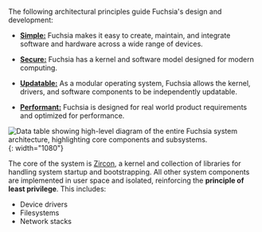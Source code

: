 The following architectural principles guide Fuchsia's design and development:

* [**Simple:**][simple]
  Fuchsia makes it easy to create, maintain, and integrate software and hardware across a wide range of devices.

* [**Secure:**][secure]
  Fuchsia has a kernel and software model designed for modern computing.

* [**Updatable:**][updatable]
  As a modular operating system, Fuchsia allows the kernel, drivers, and software components to be independently updatable.

* [**Performant:**][performant]
  Fuchsia is designed for real world product requirements and optimized for performance.

![Data table showing high-level diagram of the entire Fuchsia system
  architecture, highlighting core components and subsystems.](
    /docs/get-started/images/intro/fuchsia-architecture.png){: width="1080"}

The core of the system is [Zircon][glossary.zircon], a kernel and collection of
libraries for handling system startup and bootstrapping.
All other system components are implemented in user space and isolated,
reinforcing the **principle of least privilege**. This includes:

*   Device drivers
*   Filesystems
*   Network stacks

[glossary.zircon]: /docs/glossary/README.md#zircon
[simple]: /docs/concepts/principles/simple.md
[secure]: /docs/concepts/principles/secure.md
[updatable]: /docs/concepts/principles/updatable.md
[performant]: /docs/concepts/principles/performant.md